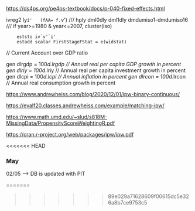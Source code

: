 https://ds4ps.org/pe4ps-textbook/docs/p-040-fixed-effects.html



ivreg2 ly`i'   (fAA= f.`v') ///
		hply dml0dly dml1dly dmdumiso1-dmdumiso16 ///
		if year>=1980 & year<=2007,  cluster(iso) 

		eststo iv`v'`i'
		estadd scalar FirstStageFStat = e(widstat)

// Current Account over GDP ratio

gen dlrgdp  = 100*d.lrgdp			// Annual real per capita GDP growth in percent
gen dlriy	= 100*d.lriy			// Annual real per capita investment growth in percent
gen dlcpi   = 100*d.lcpi			// Annual inflation in percent
gen dlrcon  = 100*d.lrcon			// Annual real consumption growth in percent



https://www.andrewheiss.com/blog/2020/12/01/ipw-binary-continuous/

https://evalf20.classes.andrewheiss.com/example/matching-ipw/

https://www.math.umd.edu/~slud/s818M-MissingData/PropensityScoreWeightingR.pdf

https://cran.r-project.org/web/packages/ipw/ipw.pdf

<<<<<<< HEAD


### May

02/05 --> DB is updated with PIT



=======
>>>>>>> 89e029a71628609f00615dc5e326a8b7ce9753c5

